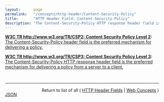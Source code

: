 ```yaml
---
layout:      page
permalink:   "/concepts/http-header/Content-Security-Policy"
title:       "HTTP Header Field: Content-Security-Policy"
description: "The Content-Security-Policy HTTP response header field is the preferred mechanism for delivering a policy from a server to a client."
---
```


**[W3C TR http://www.w3.org/TR/CSP2: Content Security Policy Level 2](/specs/W3C/TR/CSP2 "This document defines a policy language used to declare a set of content restrictions for a web resource, and a mechanism for transmitting the policy from a server to a client where the policy is enforced."):** [The Content-Security-Policy header field is the preferred mechanism for delivering a policy.](http://www.w3.org/TR/CSP2/#content-security-policy-header-field "Read documentation for HTTP Header Field &#34;Content-Security-Policy&#34;")

**[W3C TR http://www.w3.org/TR/CSP3: Content Security Policy Level 3](/specs/W3C/TR/CSP3 "This document defines a mechanism by which web developers can control the resources which a particular page can fetch or execute, as well as a number of security-relevant policy decisions."):** [The Content-Security-Policy HTTP response header field is the preferred mechanism for delivering a policy from a server to a client.](http://www.w3.org/TR/CSP3/#csp-header "Read documentation for HTTP Header Field &#34;Content-Security-Policy&#34;")

<br/>
<hr/>

<p style="float : left"><a href="./Content-Security-Policy.json" title="JSON representing this particular Web Concept value">JSON</a></p>
<p style="text-align: right">Return to list of all ( <a href="../http-headers">HTTP Header Fields</a> | <a href="../">Web Concepts</a> )</p>
